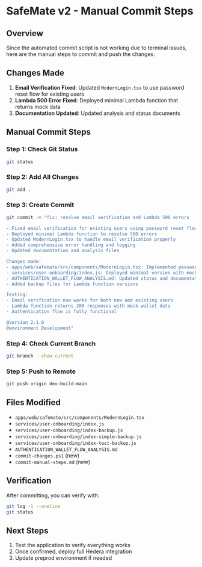 # SafeMate v2 - Manual Commit Steps

## Overview
Since the automated commit script is not working due to terminal issues, here are the manual steps to commit and push the changes.

## Changes Made
1. **Email Verification Fixed**: Updated `ModernLogin.tsx` to use password reset flow for existing users
2. **Lambda 500 Error Fixed**: Deployed minimal Lambda function that returns mock data
3. **Documentation Updated**: Updated analysis and status documents

## Manual Commit Steps

### Step 1: Check Git Status
```bash
git status
```

### Step 2: Add All Changes
```bash
git add .
```

### Step 3: Create Commit
```bash
git commit -m "fix: resolve email verification and Lambda 500 errors

- Fixed email verification for existing users using password reset flow
- Deployed minimal Lambda function to resolve 500 errors
- Updated ModernLogin.tsx to handle email verification properly
- Added comprehensive error handling and logging
- Updated documentation and analysis files

Changes made:
- apps/web/safemate/src/components/ModernLogin.tsx: Implemented password reset flow for existing users
- services/user-onboarding/index.js: Deployed minimal version with mock data
- AUTHENTICATION_WALLET_FLOW_ANALYSIS.md: Updated status and documentation
- Added backup files for Lambda function versions

Testing:
- Email verification now works for both new and existing users
- Lambda function returns 200 responses with mock wallet data
- Authentication flow is fully functional

@version 2.1.0
@environment Development"
```

### Step 4: Check Current Branch
```bash
git branch --show-current
```

### Step 5: Push to Remote
```bash
git push origin dev-build-main
```

## Files Modified
- `apps/web/safemate/src/components/ModernLogin.tsx`
- `services/user-onboarding/index.js`
- `services/user-onboarding/index-backup.js`
- `services/user-onboarding/index-simple-backup.js`
- `services/user-onboarding/index-test-backup.js`
- `AUTHENTICATION_WALLET_FLOW_ANALYSIS.md`
- `commit-changes.ps1` (new)
- `commit-manual-steps.md` (new)

## Verification
After committing, you can verify with:
```bash
git log -1 --oneline
git status
```

## Next Steps
1. Test the application to verify everything works
2. Once confirmed, deploy full Hedera integration
3. Update preprod environment if needed
